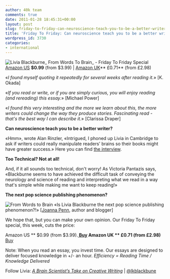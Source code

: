 ```yaml
---
author: 40k team
comments: true
date: 2011-01-28 18:45:31+00:00
layout: post
slug: friday-to-friday-can-neuroscience-teach-you-to-be-a-better-writer
title: 'Friday To Friday: Can neuroscience teach you to be a better writer?'
wordpress_id: 3730
categories:
- international
---
```


![Livia Blackburne](http://www.40kbooks.com/wp-content/uploads/livia.jpg)_ From Words To Brain_ - Friday To Friday Special
[Amazon US](http://www.amazon.com/dp/B004GKMZ30) **$0.99** (from $3.99) | [Amazon UK](https://www.amazon.co.uk/dp/B004GKMZ30)** £0.71** (from £2.98)

«_I found myself quoting it repeatedly for several weeks after reading it._»
[K. Okada]

«_If you read or write, or if you are simply curious, you will enjoy reading (and rereading) this essay._»
[Michael Power]

«_I found this very interesting and the more we learn about this, the more writers could change the way they produce stories.
Fascinating read - that's the best way I can describe it._»
[Clarissa Draper]

**Can neuroscience teach you to be a better writer?**

«Hmm», wrote Alan Rinzler, «Intrigued, I phoned up Livia in Cambridge to ask if writers could really  manipulate readers’ brains so their books might have greater success.» Here you can find [the interview](http://www.alanrinzler.com/blog/2009/12/07/lighting-up-your-reader%E2%80%99s-brain-can-neuroscience-teach-you-to-be-a-better-writer/).

**Too Technical? Not at all!**

And, if it all sounds too technical, don't worry!
As Victoria Pantazis says, «Blackburne seems to have achieved the difficult task of conveying the  neurology and science of reading and interpreting what we read in a way  that's simple while making me want to keep reading!»

**The next pop science publishing phenomenon?**

![From Words to Brain](http://www.40kbooks.com/wp-content/uploads/livia_en_t.png) «Is Livia Blackburne the next pop science publishing phenomenon?!»
[[Joanna Penn](http://www.thecreativepenn.com/), author and blogger]

We hope that, but you can make your own opinion.
Our Friday To Friday special, this week, cuts the price:

Amazon US
** $0.99 (from $3.99).**[
Buy](http://www.amazon.com/dp/B004GKMZ30)
Amazon UK
** £0.71 (from £2.98)**
[Buy](https://www.amazon.co.uk/dp/B004GKMZ30)

Note: When you read an essay, you invest time.
Our essays are designed to deliver focused knowledge in +/- an hour.
_Efficiency = Reading Time / Knowledge Delivered_

Follow Livia: [_A Brain Scientist’s Take on Creative Writing_](http://blog.liviablackburne.com/2009/10/narrative-and-brain.html) | [@lkblackbune](http://www.twitter.com/@lkblackburne)
